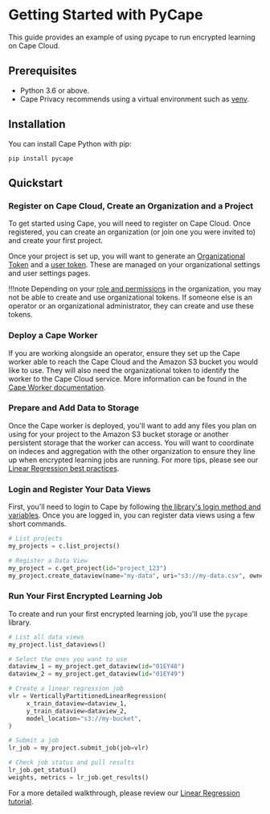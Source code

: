 # Getting Started with PyCape

This guide provides an example of using pycape to run encrypted learning on Cape Cloud.

## Prerequisites

* Python 3.6 or above.
* Cape Privacy recommends using a virtual environment such as [venv](https://docs.python.org/3/library/venv.html).


## Installation

You can install Cape Python with pip:

```shell
pip install pycape
```

## Quickstart

### Register on Cape Cloud, Create an Organization and a Project

To get started using Cape, you will need to register on Cape Cloud. Once registered, you can create an organization (or join one you were invited to) and create your first project.

Once your project is set up, you will want to generate an [Organizational Token](/understand/features/tokens/) and a [user token](/understand/features/tokens/). These are managed on your organizational settings and user settings pages. 

!!!note
    Depending on your [role and permissions](/understand/features/roles/) in the organization, you may not be able to create and use organizational tokens. If someone else is an operator or an organizational administrator, they can create and use these tokens.


### Deploy a Cape Worker

If you are working alongside an operator, ensure they set up the Cape worker able to reach the Cape Cloud and the Amazon S3 bucket you would like to use. They will also need the organizational token to identify the worker to the Cape Cloud service. More information can be found in the [Cape Worker documentation](/understand/architecture/cape-workers).

### Prepare and Add Data to Storage

Once the Cape worker is deployed, you'll want to add any files you plan on using for your project to the Amazon S3 bucket storage or another persistent storage that the worker can access. You will want to coordinate on indeces and aggregation with the other organization to ensure they line up when encrypted learning jobs are running. For more tips, please see our [Linear Regression best practices](/understand/best-practices/linear-regression/).

### Login and Register Your Data Views

First, you'll need to login to Cape by following [the library's login method and variables](/libraries/pycape/usage/login). Once you are logged in, you can register data views using a few short commands.

```python
# List projects
my_projects = c.list_projects()

# Register a Data View
my_project = c.get_project(id="project_123")
my_project.create_dataview(name="my-data", uri="s3://my-data.csv", owner_label="my-org")
```

### Run Your First Encrypted Learning Job

To create and run your first encrypted learning job, you'll use the `pycape` library. 

```python
# List all data views
my_project.list_dataviews()

# Select the ones you want to use
dataview_1 = my_project.get_dataview(id="01EY48")
dataview_2 = my_project.get_dataview(id="01EY49")

# Create a linear regression job
vlr = VerticallyPartitionedLinearRegression(
     x_train_dataview=dataview_1,
     y_train_dataview=dataview_2,
     model_location="s3://my-bucket",
)

# Submit a job 
lr_job = my_project.submit_job(job=vlr)

# Check job status and pull results
lr_job.get_status()
weights, metrics = lr_job.get_results()
```

For a more detailed walkthrough, please review our [Linear Regression tutorial](/libraries/pycape/tutorials/submit_linear_regression_job/).

